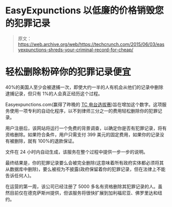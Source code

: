 # EasyExpunctions 以低廉的价格销毁您的犯罪记录 

> 原文：<https://web.archive.org/web/https://techcrunch.com/2015/06/03/easyexpunctions-shreds-your-criminal-record-for-cheap/>

# 轻松删除粉碎你的犯罪记录便宜

40%的美国人至少会被逮捕一次，即使大约一半的人有机会从他们的记录中删除逮捕记录，但只有 1%的人会真正经历这个过程。

Easyexpunctions.com(赢得了昨晚的 [TC 电台选拔赛](https://web.archive.org/web/20221005194934/https://beta.techcrunch.com/radio/))旨在增加这个数字。这项服务使用一项专利的自动化程序，以不到律师三分之一的费用轻松删除你的犯罪记录。

用户注册后，该网站将运行一个免费的背景调查，以确定你是否有犯罪记录，将有资格删除。如果符合条件，用户只需支付 399 美元的固定费用，如果你的记录没有被删除，就有 100%的退款保证。

文件在 24 小时内自动生成，该服务在整个过程中提供一步一步的说明。

最终结果是，你的犯罪记录要么会被完全删除(这意味着所有政府实体都必须将其从数据库中删除)，要么被视为不披露(政府保留着你的犯罪记录，但在法律上不能告诉任何人)。

在运营的第一周，该公司已经注册了 5000 多名有资格删除其犯罪记录的人。虽然目前仅在德克萨斯州提供，但该服务将很快扩展到加利福尼亚、佛罗里达和纽约。